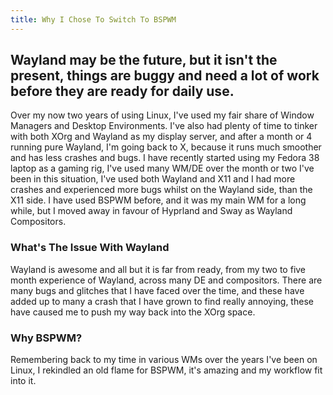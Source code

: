 ```yaml
---
title: Why I Chose To Switch To BSPWM
---
```


## Wayland may be the future, but it isn't the present, things are buggy and need a lot of work before they are ready for daily use.

Over my now two years of using Linux, I've used my fair share of Window Managers and Desktop Environments. I've also had plenty of time to tinker with both XOrg and Wayland as my display server, and after a month or 4 running pure Wayland, I'm going back to X, because it runs much smoother and has less crashes and bugs. I have recently started using my Fedora 38 laptop as a gaming rig, I've used many WM/DE over the month or two I've been in this situation, I've used both Wayland and X11 and I had more crashes and experienced more bugs whilst on the Wayland side, than the X11 side. I have used BSPWM before, and it was my main WM for a long while, but I moved away in favour of Hyprland and Sway as Wayland Compositors.

### What's The Issue With Wayland
Wayland is awesome and all but it is far from ready, from my two to five month experience of Wayland, across many DE and compositors. There are many bugs and glitches that I have faced over the time, and these have added up to many a crash that I have grown to find really annoying, these have caused me to push my way back into the XOrg space.

### Why BSPWM?
Remembering back to my time in various WMs over the years I've been on Linux, I rekindled an old flame for BSPWM, it's amazing and my workflow fit into it.
